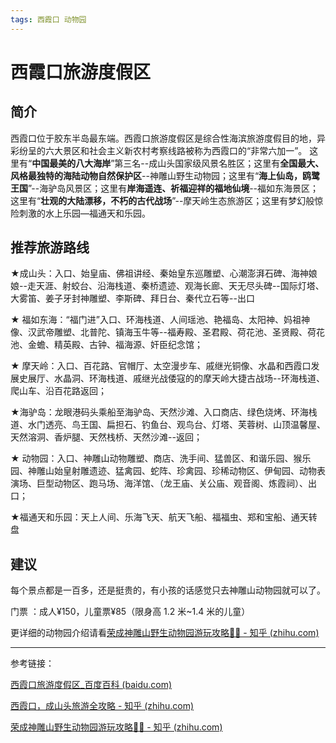 ```yaml
---
tags: 西霞口 动物园
---
```


# 西霞口旅游度假区

## 简介

西霞口位于胶东半岛最东端。西霞口旅游度假区是综合性海滨旅游度假目的地，异彩纷呈的六大景区和社会主义新农村考察线路被称为西霞口的“非常六加一”。 这里有“**中国最美的八大海岸**”第三名--成山头国家级风景名胜区；这里有**全国最大、风格最独特的海陆动物自然保护区**--神雕山野生动物园；这里有“**海上仙岛，鸥鹭王国**”--海驴岛风景区；这里有**岸海遥连、祈福迎祥的福地仙境**--福如东海景区；这里有“**壮观的大陆漂移，不朽的古代战场**”--摩天岭生态旅游区；这里有梦幻般惊险刺激的水上乐园—福通天和乐园。

## 推荐旅游路线

★成山头：入口、始皇庙、佛祖讲经、秦始皇东巡雕塑、心潮澎湃石碑、海神娘娘--走天涯、射蛟台、沿海栈道、秦桥遗迹、观海长廊、天无尽头碑--国际灯塔、大雾笛、姜子牙封神雕塑、李斯碑、拜日台、秦代立石等--出口

★ 福如东海：“福门进”入口、环海栈道、人间瑶池、艳福岛、太阳神、妈祖神像、汉武帝雕塑、北普陀、镇海玉牛等--福寿殿、圣君殿、荷花池、圣贤殿、荷花池、金蟾、精英殿、古钟、福海源、奸臣纪念馆；

★ 摩天岭：入口、百花路、官帽厅、太空漫步车、戚继光铜像、水晶和西霞口发展史展厅、水晶洞、环海栈道、戚继光战倭寇的的摩天岭大捷古战场--环海栈道、爬山车、沿百花路返回；

★海驴岛：龙眼港码头乘船至海驴岛、天然沙滩、入口商店、绿色烧烤、环海栈道、水门透亮、鸟王国、扁担石、钓鱼台、观鸟台、灯塔、芙蓉树、山顶温馨屋、天然溶洞、香炉腿、天然栈桥、天然沙滩--返回；

★ 动物园：入口、神雕山动物雕塑、商店、洗手间、猛兽区、和谐乐园、猴乐园、神雕山始皇射雕遗迹、猛禽园、蛇阵、珍禽园、珍稀动物区、伊甸园、动物表演场、巨型动物区、跑马场、海洋馆、（龙王庙、关公庙、观音阁、炼霞祠）、出口；

★福通天和乐园：天上人间、乐海飞天、航天飞船、福福虫、郑和宝船、通天转盘

## 建议

每个景点都是一百多，还是挺贵的，有小孩的话感觉只去神雕山动物园就可以了。

门票 ：成人¥150，儿童票¥85（限身高 1.2 米~1.4 米的儿童）

更详细的动物园介绍请看[荣成神雕山野生动物园游玩攻略🐴🐘 - 知乎 (zhihu.com)](https://zhuanlan.zhihu.com/p/129019398)

---

参考链接：

[西霞口旅游度假区_百度百科 (baidu.com)](https://baike.baidu.com/item/%E8%A5%BF%E9%9C%9E%E5%8F%A3%E6%97%85%E6%B8%B8%E5%BA%A6%E5%81%87%E5%8C%BA)

[西霞口，成山头旅游全攻略 - 知乎 (zhihu.com)](https://zhuanlan.zhihu.com/p/43103028)

[荣成神雕山野生动物园游玩攻略🐴🐘 - 知乎 (zhihu.com)](https://zhuanlan.zhihu.com/p/129019398)